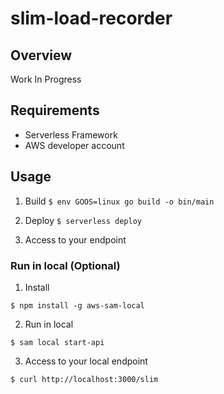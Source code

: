 # slim-load-recorder

## Overview
Work In Progress

## Requirements
* Serverless Framework
* AWS developer account

## Usage
1. Build
`$ env GOOS=linux go build -o bin/main`

2. Deploy
`$ serverless deploy`

3. Access to your endpoint 

### Run in local (Optional)
1. Install

`$ npm install -g aws-sam-local`

2. Run in local

`$ sam local start-api`

3. Access to your local endpoint

`$ curl http://localhost:3000/slim`
